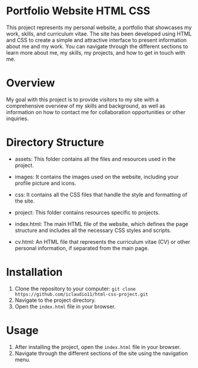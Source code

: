 # Portfolio Website HTML CSS

This project represents my personal website, a portfolio that showcases my work, skills, and curriculum vitae. The site has been developed using HTML and CSS to create a simple and attractive interface to present information about me and my work. You can navigate through the different sections to learn more about me, my skills, my projects, and how to get in touch with me.

# Overview

My goal with this project is to provide visitors to my site with a comprehensive overview of my skills and background, as well as information on how to contact me for collaboration opportunities or other inquiries.

# Directory Structure

- assets: This folder contains all the files and resources used in the project.
- images: It contains the images used on the website, including your profile picture and icons.
- css: It contains all the CSS files that handle the style and formatting of the site.
- project: This folder contains resources specific to projects.

- index.html: The main HTML file of the website, which defines the page structure and includes all the necessary CSS styles and scripts.

- cv.html: An HTML file that represents the curriculum vitae (CV) or other personal information, if separated from the main page.

# Installation

1. Clone the repository to your computer: `git clone https://github.com/iclaudio11/html-css-project.git`
2. Navigate to the project directory.
3. Open the `index.html` file in your browser.

# Usage

1. After installing the project, open the `index.html` file in your browser.
2. Navigate through the different sections of the site using the navigation menu.
